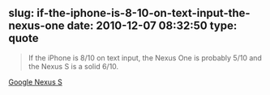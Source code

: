 slug: if-the-iphone-is-8-10-on-text-input-the-nexus-one
date: 2010-12-07 08:32:50
type: quote
---

> If the iPhone is 8/10 on text input, the Nexus One is probably 5/10 and the Nexus S is a solid 6/10.

[Google Nexus S](http://t.co/Uc1Y3Yb)
